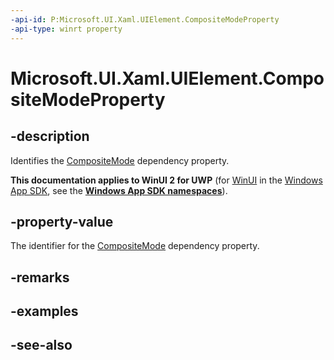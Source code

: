 ```yaml
---
-api-id: P:Microsoft.UI.Xaml.UIElement.CompositeModeProperty
-api-type: winrt property
---
```


<!-- Property syntax
public Windows.UI.Xaml.DependencyProperty CompositeModeProperty { get; }
-->

# Microsoft.UI.Xaml.UIElement.CompositeModeProperty

## -description
Identifies the [CompositeMode](uielement_compositemode.md) dependency property.

**This documentation applies to WinUI 2 for UWP** (for [WinUI](/windows/apps/winui/winui3/) in the [Windows App SDK](/windows/apps/windows-app-sdk/), see the **[Windows App SDK namespaces](/windows/windows-app-sdk/api/winrt/)**).

## -property-value
The identifier for the [CompositeMode](uielement_compositemode.md) dependency property.

## -remarks

## -examples

## -see-also
